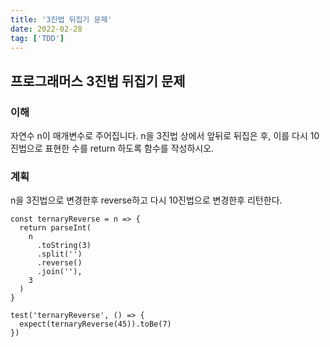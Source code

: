 ```yaml
---
title: '3진법 뒤집기 문제'
date: 2022-02-28
tag: ['TDD']
---
```


## 프로그래머스 3진법 뒤집기 문제

### 이해

자연수 n이 매개변수로 주어집니다. n을 3진법 상에서 앞뒤로 뒤집은 후, 이를 다시
10진법으로 표현한 수를 return 하도록 함수를 작성하시오.

### 계획

n을 3진법으로 변경한후 reverse하고 다시 10진법으로 변경한후 리턴한다.

```tsx
const ternaryReverse = n => {
  return parseInt(
    n
      .toString(3)
      .split('')
      .reverse()
      .join(''),
    3
  )
}

test('ternaryReverse', () => {
  expect(ternaryReverse(45)).toBe(7)
})
```
